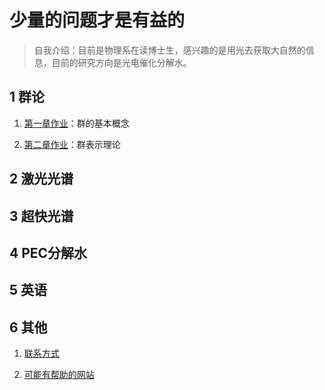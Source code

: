 # 少量的问题才是有益的
> 自我介绍：目前是物理系在读博士生，感兴趣的是用光去获取大自然的信息，目前的研究方向是光电催化分解水。

## 1 群论
1. [第一章作业](https://linqyuan.github.io/群论/第一章作业.pdf)：群的基本概念

2. [第二章作业](https://linqyuan.github.io/群论/第二章作业.pdf)：群表示理论

## 2 激光光谱

## 3 超快光谱

## 4 PEC分解水

## 5 英语

## 6 其他
1. [联系方式](https://linqyuan.github.io/intro) 

2. [可能有帮助的网站](https://linqyuan.github.io/userfulweb) 

